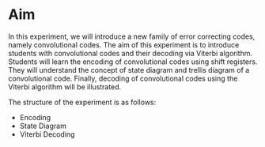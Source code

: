 # Aim 
In this experiment, we will introduce a new family of error correcting codes, namely convolutional codes. The aim of this experiment is to introduce students with convolutional codes and their decoding via Viterbi algorithm. Students will learn the encoding of convolutional codes using shift registers. They will understand the concept of state diagram and trellis diagram of a convolutional code. Finally, decoding of convolutional codes using the Viterbi algorithm will be illustrated.

The structure of the experiment is as follows:
- Encoding
- State Diagram
- Viterbi Decoding


